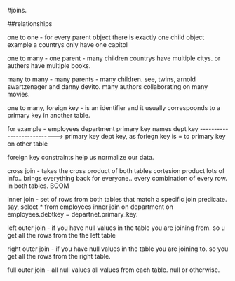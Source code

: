 #joins.


##relationships

one to one - for every parent object there is exactly one child object
example a countrys only have one capitol

one to many -  one parent - many children
countrys have multiple citys. or authers have multiple books.

many to many -  many parents - many children. see, twins, arnold swartzenager and danny devito.
many authors collaborating on many movies.

one to many,
foreign key -  is an identifier and it usually correspoonds to a primary key in another table.

for example -  employees                            department
            primary key                              names
             dept key --------------------------->   primary key
            dept key, as foriegn key  is = to primary key on other table



foreign key constraints help us normalize our data.


cross join -  takes the cross product of both tables cortesion product
 lots of info.. brings everything back for everyone.. every combination of every row. in both tables. BOOM

 inner join  - set of rows from both tables that match a specific join predicate.
    say, select * from employees inner join on department on employees.debtkey = departnet.primary_key.

 left outer join - if you have null values in the table you are joining from.
 so u get all the rows from the the left table

 right outer join - if you have null values in the table you are joining to.
so you get all the rows from the right table.

 full outer join - all null values
 all values from each table.
 null or otherwise.
 





